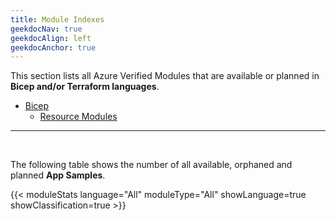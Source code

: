 ```yaml
---
title: Module Indexes
geekdocNav: true
geekdocAlign: left
geekdocAnchor: true
---
```


This section lists all Azure Verified Modules that are available or planned in **Bicep and/or Terraform languages**.

- [Bicep](/azinsider/indexes/bicep)
  - [Resource Modules](/azinsider/indexes/bicep/bicep-resource-modules)

---

<br>

The following table shows the number of all available, orphaned and planned **App Samples**.

{{< moduleStats language="All" moduleType="All" showLanguage=true showClassification=true >}}
